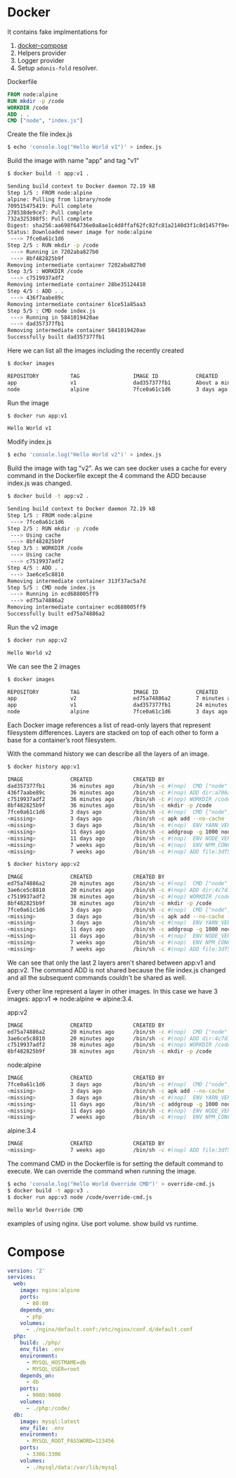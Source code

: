 # Docker

It contains fake implmentations for

1. [docker-compose](#compose)
2. Helpers provider
3. Logger provider
4. Setup `adonis-fold` resolver.



Dockerfile

```Dockerfile
FROM node:alpine
RUN mkdir -p /code
WORKDIR /code
ADD . .
CMD ["node", "index.js"]
```

Create the file index.js

```bash
$ echo 'console.log("Hello World v1")' > index.js
```

Build the image with name "app" and tag "v1"

```bash
$ docker build -t app:v1 .

Sending build context to Docker daemon 72.19 kB
Step 1/5 : FROM node:alpine
alpine: Pulling from library/node
709515475419: Pull complete
278538de9ce7: Pull complete
732a325308f5: Pull complete
Digest: sha256:aa698f64736e0a8ae1c4d8ffaf62fc82fc81a2140d3f1c8d1457f9e491b1b444
Status: Downloaded newer image for node:alpine
 ---> 7fce0a61c1d6
Step 2/5 : RUN mkdir -p /code
 ---> Running in 7202aba827b0
 ---> 8bf482825b9f
Removing intermediate container 7202aba827b0
Step 3/5 : WORKDIR /code
 ---> c7519937adf2
Removing intermediate container 28be35124410
Step 4/5 : ADD . .
 ---> 436f7aabe89c
Removing intermediate container 61ce51a85aa3
Step 5/5 : CMD node index.js
 ---> Running in 5841019420ae
 ---> dad357377fb1
Removing intermediate container 5841019420ae
Successfully built dad357377fb1
```

Here we can list all the images including the recently created

```bash
$ docker images

REPOSITORY          TAG                 IMAGE ID            CREATED              SIZE
app                 v1                  dad357377fb1        About a minute ago   59 MB
node                alpine              7fce0a61c1d6        3 days ago           59 MB
```

Run the image


```bash
$ docker run app:v1

Hello World v1
```


Modify index.js

```bash
$ echo 'console.log("Hello World v2")' > index.js
```

Build the image with tag "v2". As we can see docker uses a cache for every command in the Dockerfile except the 4 command the ADD because index.js was changed.

```bash
$ docker build -t app:v2 .

Sending build context to Docker daemon 72.19 kB
Step 1/5 : FROM node:alpine
 ---> 7fce0a61c1d6
Step 2/5 : RUN mkdir -p /code
 ---> Using cache
 ---> 8bf482825b9f
Step 3/5 : WORKDIR /code
 ---> Using cache
 ---> c7519937adf2
Step 4/5 : ADD . .
 ---> 3ae6ce5c8810
Removing intermediate container 313f37ac5a7d
Step 5/5 : CMD node index.js
 ---> Running in ecd688005ff9
 ---> ed75a74886a2
Removing intermediate container ecd688005ff9
Successfully built ed75a74886a2
```

Run the v2 image

```bash
$ docker run app:v2

Hello World v2
```

We can see the 2 images

```bash
$ docker images

REPOSITORY          TAG                 IMAGE ID            CREATED             SIZE
app                 v2                  ed75a74886a2        7 minutes ago       59 MB
app                 v1                  dad357377fb1        24 minutes ago      59 MB
node                alpine              7fce0a61c1d6        3 days ago          59 MB
```

Each Docker image references a list of read-only layers that represent filesystem differences. Layers are stacked on top of each other to form a base for a container’s root filesystem.

With the command history we can describe all the layers of an image.


```bash
$ docker history app:v1

IMAGE               CREATED             CREATED BY                                      SIZE                COMMENT
dad357377fb1        36 minutes ago      /bin/sh -c #(nop)  CMD ["node" "index.js"]      0 B
436f7aabe89c        36 minutes ago      /bin/sh -c #(nop) ADD dir:a706a135bebb1301...   21.2 kB
c7519937adf2        36 minutes ago      /bin/sh -c #(nop) WORKDIR /code                 0 B
8bf482825b9f        36 minutes ago      /bin/sh -c mkdir -p /code                       0 B
7fce0a61c1d6        3 days ago          /bin/sh -c #(nop)  CMD ["node"]                 0 B
<missing>           3 days ago          /bin/sh -c apk add --no-cache --virtual .b...   3.71 MB
<missing>           3 days ago          /bin/sh -c #(nop)  ENV YARN_VERSION=0.23.2      0 B
<missing>           11 days ago         /bin/sh -c addgroup -g 1000 node     && ad...   50.5 MB
<missing>           11 days ago         /bin/sh -c #(nop)  ENV NODE_VERSION=7.9.0       0 B
<missing>           7 weeks ago         /bin/sh -c #(nop)  ENV NPM_CONFIG_LOGLEVEL...   0 B
<missing>           7 weeks ago         /bin/sh -c #(nop) ADD file:3df55c321c1c8d7...   4.81 MB
```

```bash
$ docker history app:v2

IMAGE               CREATED             CREATED BY                                      SIZE                COMMENT
ed75a74886a2        20 minutes ago      /bin/sh -c #(nop)  CMD ["node" "index.js"]      0 B
3ae6ce5c8810        20 minutes ago      /bin/sh -c #(nop) ADD dir:4c7d1f1438ce1c97...   21.2 kB
c7519937adf2        38 minutes ago      /bin/sh -c #(nop) WORKDIR /code                 0 B
8bf482825b9f        38 minutes ago      /bin/sh -c mkdir -p /code                       0 B
7fce0a61c1d6        3 days ago          /bin/sh -c #(nop)  CMD ["node"]                 0 B
<missing>           3 days ago          /bin/sh -c apk add --no-cache --virtual .b...   3.71 MB
<missing>           3 days ago          /bin/sh -c #(nop)  ENV YARN_VERSION=0.23.2      0 B
<missing>           11 days ago         /bin/sh -c addgroup -g 1000 node     && ad...   50.5 MB
<missing>           11 days ago         /bin/sh -c #(nop)  ENV NODE_VERSION=7.9.0       0 B
<missing>           7 weeks ago         /bin/sh -c #(nop)  ENV NPM_CONFIG_LOGLEVEL...   0 B
<missing>           7 weeks ago         /bin/sh -c #(nop) ADD file:3df55c321c1c8d7...   4.81 MB
```

We can see that only the last 2 layers aren't shared between app:v1 and app:v2. The command ADD is not shared because the file index.js changed and all the subsequent commands couldn't be shared as well.

Every other line represent a layer in other images. In this case we have 3 images: app:v1 => node:alpine => alpine:3.4.

app:v2

```bash
IMAGE               CREATED             CREATED BY                                      SIZE                COMMENT
ed75a74886a2        20 minutes ago      /bin/sh -c #(nop)  CMD ["node" "index.js"]      0 B
3ae6ce5c8810        20 minutes ago      /bin/sh -c #(nop) ADD dir:4c7d1f1438ce1c97...   21.2 kB
c7519937adf2        38 minutes ago      /bin/sh -c #(nop) WORKDIR /code                 0 B
8bf482825b9f        38 minutes ago      /bin/sh -c mkdir -p /code                       0 B

```

node:alpine

```bash
IMAGE               CREATED             CREATED BY                                      SIZE                COMMENT
7fce0a61c1d6        3 days ago          /bin/sh -c #(nop)  CMD ["node"]                 0 B
<missing>           3 days ago          /bin/sh -c apk add --no-cache --virtual .b...   3.71 MB
<missing>           3 days ago          /bin/sh -c #(nop)  ENV YARN_VERSION=0.23.2      0 B
<missing>           11 days ago         /bin/sh -c addgroup -g 1000 node     && ad...   50.5 MB
<missing>           11 days ago         /bin/sh -c #(nop)  ENV NODE_VERSION=7.9.0       0 B
<missing>           7 weeks ago         /bin/sh -c #(nop)  ENV NPM_CONFIG_LOGLEVEL...   0 B
```

alpine:3.4

```bash
IMAGE               CREATED             CREATED BY                                      SIZE                COMMENT
<missing>           7 weeks ago         /bin/sh -c #(nop) ADD file:3df55c321c1c8d7...   4.81 MB
```



The command CMD in the Dockerfile is for setting the default command to execute. We can override the command when running the image.


```bash
$ echo 'console.log("Hello World Override CMD")' > override-cmd.js
$ docker build -t app:v3 .
$ docker run app:v3 node /code/override-cmd.js

Hello World Override CMD
```




examples of using nginx. Use port volume. show build vs runtime.







# Compose

```yaml
version: '2'
services:
  web:
    image: nginx:alpine
    ports:
      - 80:80
    depends_on:
      - php
    volumes:
      - ./nginx/default.conf:/etc/nginx/conf.d/default.conf
  php:
    build: ./php/
    env_file: .env
    environment:
      - MYSQL_HOSTMAME=db
      - MYSQL_USER=root
    depends_on:
      - db
    ports:
      - 9000:9000
    volumes:
      - ./php:/code/
  db:
    image: mysql:latest
    env_file: .env
    environment:
      - MYSQL_ROOT_PASSWORD=123456
    ports:
      - 3306:3306
    volumes:
      - ./mysql/data:/var/lib/mysql
```


